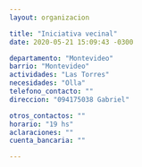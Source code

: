 ```yaml
---
layout: organizacion

title: "Iniciativa vecinal"
date: 2020-05-21 15:09:43 -0300

departamento: "Montevideo"
barrio: "Montevideo"
actividades: "Las Torres"
necesidades: "Olla"
telefono_contacto: ""
direccion: "094175038 Gabriel"

otros_contactos: ""
horario: "19 hs"
aclaraciones: ""
cuenta_bancaria: ""

---
```

